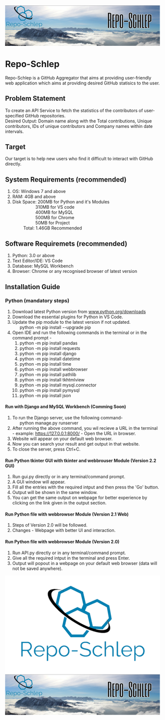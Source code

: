 ![Alt text](https://github.com/akashdeepchand/Repo-Schlep/blob/main/Code_V2.2_GUI/images/nav1.png?raw=true "Title")
# Repo-Schlep
Repo-Schlep is a GitHub Aggregator that aims at providing user-friendly web application which aims at providing desired GitHub statisics to the user.

## Problem Statement
To create an API Service to fetch the statistics of the contributors of user-specified GitHub repositories. <br />
Desired Output: Domain name along with the Total contributions, Unique contributors, IDs of unique contributors and Company names within date intervals.

## Target
Our target is to help new users who find it difficult to interact with GitHub directly. 

## System Requirements (recommended)
1. OS: Windows 7 and above
2. RAM: 4GB and above
3. Disk Space: 200MB for Python and it's Modules <br /> 
 &nbsp; &nbsp; &nbsp; &nbsp; &nbsp; &nbsp; &nbsp; &nbsp; &nbsp; &nbsp;310MB for VS code <br />
 &nbsp; &nbsp; &nbsp; &nbsp; &nbsp; &nbsp; &nbsp; &nbsp; &nbsp; &nbsp;400MB for MySQL <br />
 &nbsp; &nbsp; &nbsp; &nbsp; &nbsp; &nbsp; &nbsp; &nbsp; &nbsp; &nbsp;500MB for Chrome <br />
 &nbsp; &nbsp; &nbsp; &nbsp; &nbsp; &nbsp; &nbsp; &nbsp; &nbsp; &nbsp;50MB for Project <br />
 &nbsp; &nbsp; &nbsp; &nbsp; &nbsp;Total: 1.46GB Recommended

## Software Requiremets (recommended) 
1. Python: 3.0 or above
2. Text Editor/IDE: VS Code 
3. Database: MySQL Workbench
4. Browser: Chrome or any recognised browser of latest version

## Installation Guide
### Python (mandatory steps)
1. Download latest Python version from www.python.org/downloads
2. Download the essential plugins for Python in VS Code.
3. Update the pip module to the latest version if not updated. <br />
 &nbsp; &nbsp; &nbsp; python -m pip install --upgrade pip       
5. Open IDE and run the following commands in the terminal or in the command prompt -
     1. python -m pip install pandas
     2. python -m pip install requests
     3. python -m pip install django
     4. python -m pip install datetime
     5. python -m pip install time
     6. python -m pip install webbrowser
     7. python -m pip install pathlib
     8. python -m pip install tkhtmlview
     9. python -m pip install mysql.connector
     10. python -m pip install pymysql
     11. python -m pip install json
#### Run with Django and MySQL Workbench (Comming Soon)
1. To run the Django server, use the following command- <br /> 
 &nbsp; &nbsp; &nbsp; python manage.py runserver
2. After running the above command, you wil recieve a URL in the terminal - example: https://127.0.0.1:8000/ - Open the URL in browser.
3. Website will appear on your default web browser.
4. Now you can search your result and get output in that website.
5. To close the server, press Ctrl+C. 
#### Run Python tkinter GUI with tkinter and webbrouser Module (Version 2.2 GUI)
1. Run gui.py directly or in any terminal/command prompt.
2. A GUI window will appear.
3. Fill all the entries with the required intput and then press the 'Go' button.
4. Output will be shown in the same window.
5. You can get the same output on webpage for better experience by clicking on the link given in the output section.
#### Run Python file with webbrowser Module (Version 2.1 Web)
1. Steps of Version 2.0 will be followed.
2. Changes - Webpage with better UI and interaction.
#### Run Python file with webbrowser Module (Version 2.0)
1. Run API.py directly or in any terminal/command prompt.
2. Give all the required intput in the terminal and press Enter.
3. Output will popout in a webpage on your default web browser (data will not be saved anywhere).

![Alt text](https://github.com/akashdeepchand/Repo-Schlep/blob/main/Code_V2.2_GUI/images/1625253269659.png?raw=true "Title")
![Alt text](https://github.com/akashdeepchand/Repo-Schlep/blob/main/Code_V2.2_GUI/images/nav1.png?raw=true "Title")
     
